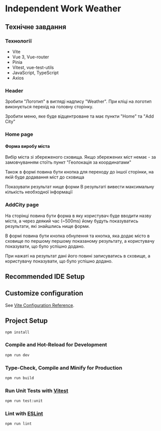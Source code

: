 # Independent Work Weather

## Технічне завдання

### Технології

- Vite
- Vue 3, Vue-router
- Pinia
- Vitest, vue-test-utils
- JavaScript, TypeScript
- Axios

### Header

Зробити "Логотип" в вигляді надпису "Weather". При кліці на логотип виконується перехід на головну сторінку.

Зробити меню, яке буде відцентроване та має пункти "Home" та "Add City"

### Home page

#### Форма виробу міста

Вибір міста зі збереженого сховища. Якщо збережених міст немає - за замовчуванням стоїть пункт "Геолокація за координатами"

Також в формі повина бути кнопка для переходу до іншої сторінки, на якій буде додавання міст до сховища

Показувати результат нище форми
В результаті вивести максимальну кількість необходної інформації

### AddCity page

На сторінці повина бути форма в яку користувач буде вводити назву міста, а через деякий час (~500ms) йому будуть показуватись результати, які знайшлись нище форми.

В формі повина бути кнопка обнулення та кнопка, яка додає місто в сховище по першому першому показаному результату, а користувачу показувати, що було успішно додано.

При нажаті на результат дані його повині записуватись в сховище, а користувачу показувати, що було успішно додано.

## Recommended IDE Setup

## Customize configuration

See [Vite Configuration Reference](https://vitejs.dev/config/).

## Project Setup

```sh
npm install
```

### Compile and Hot-Reload for Development

```sh
npm run dev
```

### Type-Check, Compile and Minify for Production

```sh
npm run build
```

### Run Unit Tests with [Vitest](https://vitest.dev/)

```sh
npm run test:unit
```

### Lint with [ESLint](https://eslint.org/)

```sh
npm run lint
```
